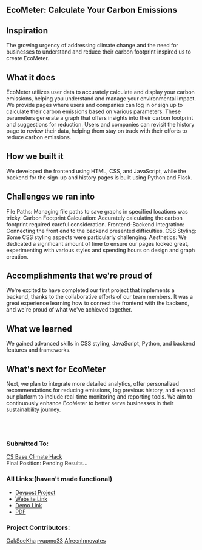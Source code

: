 ## EcoMeter: Calculate Your Carbon Emissions

## Inspiration
The growing urgency of addressing climate change and the need for businesses to understand and reduce their carbon footprint inspired us to create EcoMeter.

## What it does
EcoMeter utilizes user data to accurately calculate and display your carbon emissions, helping you understand and manage your environmental impact. We provide pages where users and companies can log in or sign up to calculate their carbon emissions based on various parameters. These parameters generate a graph that offers insights into their carbon footprint and suggestions for reduction. Users and companies can revisit the history page to review their data, helping them stay on track with their efforts to reduce carbon emissions.

## How we built it
We developed the frontend using HTML, CSS, and JavaScript, while the backend for the sign-up and history pages is built using Python and Flask.


## Challenges we ran into
File Paths: Managing file paths to save graphs in specified locations was tricky.
Carbon Footprint Calculation: Accurately calculating the carbon footprint required careful consideration.
Frontend-Backend Integration: Connecting the front end to the backend presented difficulties.
CSS Styling: Some CSS styling aspects were particularly challenging.
Aesthetics: We dedicated a significant amount of time to ensure our pages looked great, experimenting with various styles and spending hours on design and graph creation.

## Accomplishments that we're proud of
We're excited to have completed our first project that implements a backend, thanks to the collaborative efforts of our team members. It was a great experience learning how to connect the frontend with the backend, and we're proud of what we've achieved together.

## What we learned
We gained advanced skills in CSS styling, JavaScript, Python, and backend features and frameworks.

## What's next for EcoMeter
Next, we plan to integrate more detailed analytics, offer personalized recommendations for reducing emissions, log previous history, and expand our platform to include real-time monitoring and reporting tools. We aim to continuously enhance EcoMeter to better serve businesses in their sustainability journey.

<br><br>
<h3>Submitted To:</h3>
<p>
  <a href="https://csbase-climatehack.devpost.com/?ref_feature=challenge&ref_medium=your-open-hackathons&ref_content=Submissions+open">CS Base Climate Hack</a>
  <br>
  Final Position: Pending Results...
</p>
<h3>All Links:(haven't made functional)</h3>
<ul>
  <li><a href="#">Devpost Project</a></li>
  <li><a href="#">Website Link</a></li>
  <li><a href="https://youtu.be/yNEYvwxVqFw?si=J5xThifi_Sp2tOjy">Demo Link</a></li>
  <li><a href="https://docs.google.com/document/d/1kptFIcG4wbcMseWDRjuXfk7EEsg_GL8LVscZlkKfb5c/edit?usp=sharing">PDF</a></li>
</ul>
<h3>Project Contributors:</h3>
<p>
  <a href="https://github.com/OakSoeKha">OakSoeKha</a>
  <a href="https://github.com/rvupmo33">rvupmo33</a>
  <a href="https://github.com/AfreenInnovates">AfreenInnovates</a>
</p>
